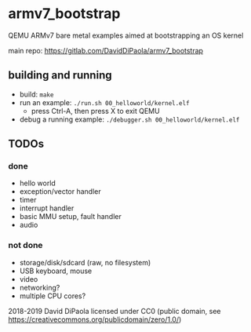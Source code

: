 # armv7_bootstrap
QEMU ARMv7 bare metal examples aimed at bootstrapping an OS kernel

main repo: https://gitlab.com/DavidDiPaola/armv7_bootstrap

## building and running
  - build: `make`
  - run an example: `./run.sh 00_helloworld/kernel.elf`
    - press Ctrl-A, then press X to exit QEMU
  - debug a running example: `./debugger.sh 00_helloworld/kernel.elf`

## TODOs
### done
  - hello world
  - exception/vector handler
  - timer
  - interrupt handler
  - basic MMU setup, fault handler
  - audio
### not done
  - storage/disk/sdcard (raw, no filesystem)
  - USB keyboard, mouse
  - video
  - networking?
  - multiple CPU cores?

2018-2019 David DiPaola
licensed under CC0 (public domain, see https://creativecommons.org/publicdomain/zero/1.0/)

